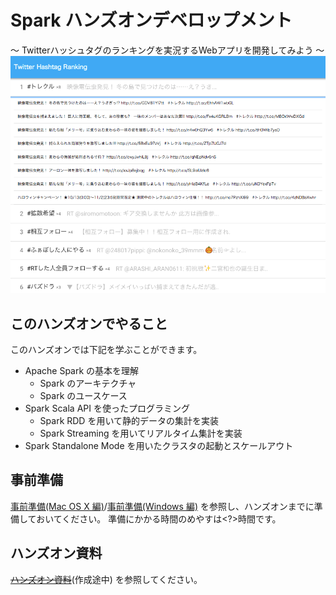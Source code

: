 # Spark ハンズオンデベロップメント
〜 Twitterハッシュタグのランキングを実況するWebアプリを開発してみよう 〜
![screenshot](doc/screenshot.png)

## このハンズオンでやること

このハンズオンでは下記を学ぶことができます。

* Apache Spark の基本を理解
  * Spark のアーキテクチャ
  * Spark のユースケース
* Spark Scala API を使ったプログラミング
  * Spark RDD を用いて静的データの集計を実装
  * Spark Streaming を用いてリアルタイム集計を実装
* Spark Standalone Mode を用いたクラスタの起動とスケールアウト

## 事前準備

[事前準備(Mac OS X 編)](doc/setup-osx.md)/[事前準備(Windows 編)](doc/setup-win.md) を参照し、ハンズオンまでに準備しておいてください。
準備にかかる時間のめやすは<?>時間です。

## ハンズオン資料

~~[ハンズオン資料]()~~(作成途中) を参照してください。
